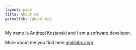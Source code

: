 ```yaml
---
layout: page
title: About me
permalink: /about-me/
---
```


My name is Andrzej Kostanski and I am a software developer.

More about me you find here [andilabs.com](http://andilabs.com/)
